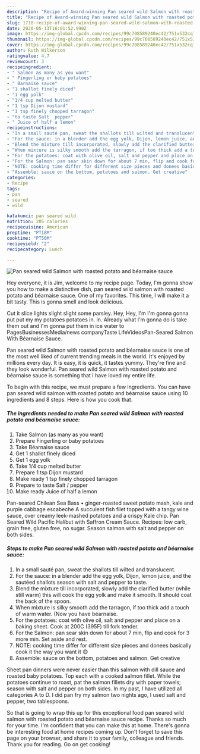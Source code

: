 ```yaml
---
description: "Recipe of Award-winning Pan seared wild Salmon with roasted potato and béarnaise sauce"
title: "Recipe of Award-winning Pan seared wild Salmon with roasted potato and béarnaise sauce"
slug: 1710-recipe-of-award-winning-pan-seared-wild-salmon-with-roasted-potato-and-bearnaise-sauce
date: 2020-05-13T16:01:52.990Z
image: https://img-global.cpcdn.com/recipes/99c708589240ec42/751x532cq70/pan-seared-wild-salmon-with-roasted-potato-and-bearnaise-sauce-recipe-main-photo.jpg
thumbnail: https://img-global.cpcdn.com/recipes/99c708589240ec42/751x532cq70/pan-seared-wild-salmon-with-roasted-potato-and-bearnaise-sauce-recipe-main-photo.jpg
cover: https://img-global.cpcdn.com/recipes/99c708589240ec42/751x532cq70/pan-seared-wild-salmon-with-roasted-potato-and-bearnaise-sauce-recipe-main-photo.jpg
author: Ruth Wilkerson
ratingvalue: 4.7
reviewcount: 3
recipeingredient:
- " Salmon as many as you want"
- " Fingerling or baby potatoes"
- " Barnaise sauce"
- "1 shallot finely diced"
- "1 egg yolk"
- "1/4 cup melted butter"
- "1 tsp Dijon mustard"
- "1 tsp finely chopped tarragon"
- "to taste Salt  pepper"
- " Juice of half a lemon"
recipeinstructions:
- "In a small sauté pan, sweat the shallots till wilted and translucent."
- "For the sauce: in a blender add the egg yolk, Dijon, lemon juice, and the sautéed shallots season with salt and pepper to taste."
- "Blend the mixture till incorporated, slowly add the clarified butter (while still warm) this will cook the egg yolk and make it smooth. It should coat the back of the spoon."
- "When mixture is silky smooth add the tarragon, if too thick add a touch of warm water. (Now you have béarnaise."
- "For the potatoes: coat with olive oil, salt and pepper and place on a baking sheet. Cook at 200C (395F) till fork tender."
- "For the Salmon: pan sear skin down for about 7 min, flip and cook for 3 more min. Set aside and rest."
- "NOTE: cooking time differ for different size pieces and donees basically cook it the way you want it 😊"
- "Assemble: sauce on the bottom, potatoes and salmon. Get creative"
categories:
- Recipe
tags:
- pan
- seared
- wild

katakunci: pan seared wild 
nutrition: 205 calories
recipecuisine: American
preptime: "PT18M"
cooktime: "PT50M"
recipeyield: "2"
recipecategory: Lunch

---
```



![Pan seared wild Salmon with roasted potato and béarnaise sauce](https://img-global.cpcdn.com/recipes/99c708589240ec42/751x532cq70/pan-seared-wild-salmon-with-roasted-potato-and-bearnaise-sauce-recipe-main-photo.jpg)

Hey everyone, it is Jim, welcome to my recipe page. Today, I'm gonna show you how to make a distinctive dish, pan seared wild salmon with roasted potato and béarnaise sauce. One of my favorites. This time, I will make it a bit tasty. This is gonna smell and look delicious.

Cut it slice lights slight slight some parsley. Hey, Hey, I&#39;m I&#39;m gonna gonna put put my my potatoes potatoes in. in. Already what I&#39;m gonna do is take them out and I&#39;m gonna put them in ice water to PagesBusinessesMedia/news companyTaste LifeVideosPan-Seared Salmon With Béarnaise Sauce.

Pan seared wild Salmon with roasted potato and béarnaise sauce is one of the most well liked of current trending meals in the world. It's enjoyed by millions every day. It is easy, it is quick, it tastes yummy. They're fine and they look wonderful. Pan seared wild Salmon with roasted potato and béarnaise sauce is something that I have loved my entire life.


To begin with this recipe, we must prepare a few ingredients. You can have pan seared wild salmon with roasted potato and béarnaise sauce using 10 ingredients and 8 steps. Here is how you cook that.

<!--inarticleads1-->

##### The ingredients needed to make Pan seared wild Salmon with roasted potato and béarnaise sauce:

1. Take  Salmon (as many as you want)
1. Prepare  Fingerling or baby potatoes
1. Take  Béarnaise sauce
1. Get 1 shallot finely diced
1. Get 1 egg yolk
1. Take 1/4 cup melted butter
1. Prepare 1 tsp Dijon mustard
1. Make ready 1 tsp finely chopped tarragon
1. Prepare to taste Salt / pepper
1. Make ready  Juice of half a lemon


Pan-seared Chilean Sea Bass • ginger-roasted sweet potato mash, kale and purple cabbage escabeche A succulent fish filet topped with a tangy wine sauce, over creamy leek-mashed potatoes and a crispy Kale chip. Pan Seared Wild Pacific Halibut with Saffron Cream Sauce. Recipes: low carb, grain free, gluten free, no sugar. Season salmon with salt and pepper on both sides. 

<!--inarticleads2-->

##### Steps to make Pan seared wild Salmon with roasted potato and béarnaise sauce:

1. In a small sauté pan, sweat the shallots till wilted and translucent.
1. For the sauce: in a blender add the egg yolk, Dijon, lemon juice, and the sautéed shallots season with salt and pepper to taste.
1. Blend the mixture till incorporated, slowly add the clarified butter (while still warm) this will cook the egg yolk and make it smooth. It should coat the back of the spoon.
1. When mixture is silky smooth add the tarragon, if too thick add a touch of warm water. (Now you have béarnaise.
1. For the potatoes: coat with olive oil, salt and pepper and place on a baking sheet. Cook at 200C (395F) till fork tender.
1. For the Salmon: pan sear skin down for about 7 min, flip and cook for 3 more min. Set aside and rest.
1. NOTE: cooking time differ for different size pieces and donees basically cook it the way you want it 😊
1. Assemble: sauce on the bottom, potatoes and salmon. Get creative


Sheet pan dinners were never easier than this salmon with dill sauce and roasted baby potatoes. Top each with a cooked salmon fillet. While the potatoes continue to roast, pat the salmon fillets dry with paper towels; season with salt and pepper on both sides. In my past, I have utilized all categories A to D. I did pan fry my salmon two nights ago, I used salt and pepper, two tablespoons. 

So that is going to wrap this up for this exceptional food pan seared wild salmon with roasted potato and béarnaise sauce recipe. Thanks so much for your time. I'm confident that you can make this at home. There's gonna be interesting food at home recipes coming up. Don't forget to save this page on your browser, and share it to your family, colleague and friends. Thank you for reading. Go on get cooking!
